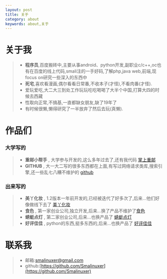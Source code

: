 ```yaml
---
layout: post
title: 关于
category: about
keywords: about,关于
---
```


# 关于我

> * **程序员**,百度搬砖中,主要从事android、python开发,副职业c/c++,oc也有在百度的线上代码,smali注的一手好码,了解php,java web,前端,现focus on研究一些深入的东西中
> * **死宅**,喜欢看漫画,偶尔看看日常番,不收本子(才怪),不看肉番(才怪).
> * 爱玩爱吃,大二大三到处工作玩玩吃吃喝喝了大半个中国,打算大四的时候去西藏
> * 性取向正常,不搞基,一直都缺女朋友,缺了19年了
> * 有时候很懒,懒得研究了一半放弃了然后去玩(真懒). 


# 作品们


### 大学写的
 
> * **重邮小帮手** , 大学参与开发的,这么多年过去了,还有我代码 [掌上重邮](http://app.mi.com/detail/73966?ref=search)
> * **GITHUB** , 大一大二写的很多东西都在上面,有写过网络请求类库,搜索引擎,还一些乱七八糟不维护的 [github](https://github.com/Smalinuxer)


### 出来写的

> * **美丫化妆** , 1.2版本一年前开发的,已经被迭代了好多次了,后来...他们好像做线下去了 [美丫化妆](http://pan.baidu.com/s/1bonMLMB)
> * **食色** , 第一家创业公司,独立开发,后来...换了产品不维护了[食色](https://play.google.com/store/apps/details?id=com.kingnez.umasou.app)
> * **蜻蜓点灯** , 第二家创业公司,后来...也换产品了 [蜻蜓点灯](https://play.google.com/store/apps/details?id=com.funnysafe.qtdd)
> * **好评佳佳** , python的东西,挺多东西的,后来...也换产品了 [好评佳佳](http://haopingjiajia.com/)


# 联系我

> * 邮箱:[smalinuxer@gmail.com](mailto:smalinuxer@gmail.com)
> * github:[https://github.com/Smalinuxer](https://github.com/Smalinuxer)